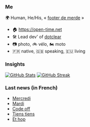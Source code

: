 ### Me

🌍 Human, He/His, « [footer de merde](https://open-time.net/post/2013/07/17/La-veritable-histoire-du-Footer-de-merde-) » 
* 🏠 https://open-time.net 
* 🛠️ Lead dev' of [dotclear](https://git.dotclear.org/dev/dotclear)
* 📷 photo, 🚲 vélo, 🏍️ moto 
* 🇫🇷 native, 🇬🇧 speaking, 🇪🇺 living

### Insights

[![GitHub Stats](https://github-readme-stats-sigma-five.vercel.app/api?username=franck-paul)](https://github.com/franck-paul)
[![GitHub Streak](https://github-readme-streak-stats.herokuapp.com?user=franck-paul)](https://git.io/streak-stats)

### Last news (in French)

<!-- BLOG-POST-LIST:START -->
- [Mercredi](https://open-time.net/post/2023/09/27/Mercredi)
- [Mardi](https://open-time.net/post/2023/09/26/Mardi)
- [Code off](https://open-time.net/post/2023/09/25/Code-off)
- [Tiens tiens](https://open-time.net/post/2023/09/24/Tiens-tiens)
- [Et hop](https://open-time.net/post/2023/09/23/Et-hop)
<!-- BLOG-POST-LIST:END -->
